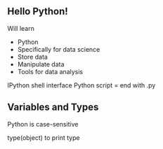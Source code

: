 ## Hello Python!

Will learn
- Python
- Specifically for data science
- Store data
- Manipulate data
- Tools for data analysis

IPython shell interface
Python script = end with .py

## Variables and Types

Python is case-sensitive

type(object) to print type